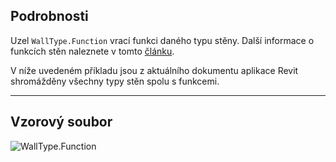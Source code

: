 ## Podrobnosti
Uzel `WallType.Function` vrací funkci daného typu stěny. Další informace o funkcích stěn naleznete v tomto [článku](https://help.autodesk.com/view/RVT/2025/CSY/?guid=GUID-718C1341-C4FC-40D6-9646-D2E13A861D33).

V níže uvedeném příkladu jsou z aktuálního dokumentu aplikace Revit shromážděny všechny typy stěn spolu s funkcemi.
___
## Vzorový soubor

![WallType.Function](./Revit.Elements.WallType.Function_img.jpg)
